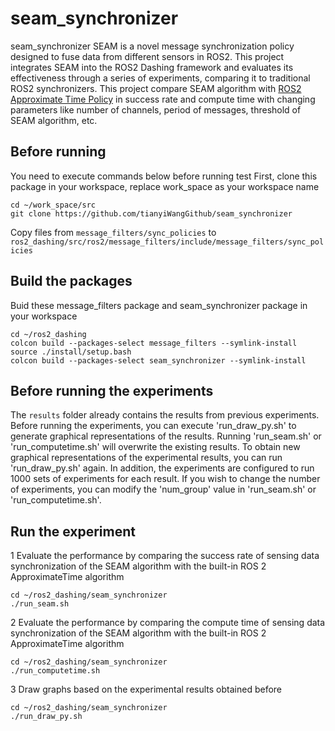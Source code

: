 # seam_synchronizer
seam_synchronizer SEAM is a novel message synchronization policy designed to fuse data from different sensors in ROS2. This project integrates SEAM into the ROS2 Dashing framework and evaluates its effectiveness through a series of experiments, comparing it to traditional ROS2 synchronizers. This project compare SEAM algorithm with [ROS2 Approximate Time Policy](https://github.com/ros2/message_filters/blob/master/include/message_filters/sync_policies/approximate_time.h) in success rate and compute time with changing parameters like number of channels, period of messages, threshold of SEAM algorithm, etc.

## Before running
You need to execute commands below before running test
First, clone this package in your workspace, replace work_space as your workspace name
```
cd ~/work_space/src
git clone https://github.com/tianyiWangGithub/seam_synchronizer
```
Copy files from `message_filters/sync_policies` to `ros2_dashing/src/ros2/message_filters/include/message_filters/sync_policies`

## Build the packages
Buid these message_filters package and seam_synchronizer package in your workspace
```
cd ~/ros2_dashing
colcon build --packages-select message_filters --symlink-install
source ./install/setup.bash
colcon build --packages-select seam_synchronizer --symlink-install
```

## Before running the experiments
The `results` folder already contains the results from previous experiments. Before running the experiments, you can execute 'run_draw_py.sh' to generate graphical representations of the results. Running 'run_seam.sh' or 'run_computetime.sh' will overwrite the existing results. To obtain new graphical representations of the experimental results, you can run 'run_draw_py.sh' again. In addition, the experiments are configured to run 1000 sets of experiments for each result. If you wish to change the number of experiments, you can modify the 'num_group' value in 'run_seam.sh' or 'run_computetime.sh'.

## Run the experiment
1 Evaluate the performance by comparing the success rate of sensing data synchronization of the SEAM algorithm with the built-in ROS 2 ApproximateTime algorithm
```
cd ~/ros2_dashing/seam_synchronizer
./run_seam.sh
```
2 Evaluate the performance by comparing the compute time of sensing data synchronization of the SEAM algorithm with the built-in ROS 2 ApproximateTime algorithm
```
cd ~/ros2_dashing/seam_synchronizer
./run_computetime.sh
```
3 Draw graphs based on the experimental results obtained before
```
cd ~/ros2_dashing/seam_synchronizer
./run_draw_py.sh
```
